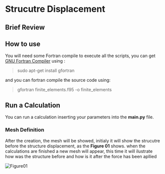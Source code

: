 # Strucutre Displacement

## Brief Review

## How to use
 You will need some Fortran compile to execute all the scripts, you can get [GNU Fortran Compiler](https://gcc.gnu.org/fortran/) using :
 > sudo apt-get install gfortran
 
 and you can fortran compile the source code using:
 
  > gfortran finite_elements.f95 -o finite_elements

## Run a Calculation

You can run a calculation inserting your parameters into the **main.py** file.

### Mesh Definition

After the creation, the mesh will be showed, initialy it will show the strucutre before the structure displacement, as the  **Figure 01** shows. when the calculations are finished a new mesh will appear, this time it will ilustrate how was the structure before and how is it after the force has been apllied

![Figure01](https://github.com/LukMarks/Structure-forces-displacement/blob/master/image%20source/Figure_1.png)
